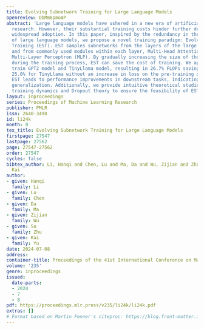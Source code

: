 ```yaml
---
title: Evolving Subnetwork Training for Large Language Models
openreview: DbMm8pmoAP
abstract: 'Large language models have ushered in a new era of artificial intelligence
  research. However, their substantial training costs hinder further development and
  widespread adoption. In this paper, inspired by the redundancy in the parameters
  of large language models, we propose a novel training paradigm: Evolving Subnetwork
  Training (EST). EST samples subnetworks from the layers of the large language model
  and from commonly used modules within each layer, Multi-Head Attention (MHA) and
  Multi-Layer Perceptron (MLP). By gradually increasing the size of the subnetworks
  during the training process, EST can save the cost of training. We apply EST to
  train GPT2 model and TinyLlama model, resulting in 26.7% FLOPs saving for GPT2 and
  25.0% for TinyLlama without an increase in loss on the pre-training dataset. Moreover,
  EST leads to performance improvements in downstream tasks, indicating that it benefits
  generalization. Additionally, we provide intuitive theoretical studies based on
  training dynamics and Dropout theory to ensure the feasibility of EST.'
layout: inproceedings
series: Proceedings of Machine Learning Research
publisher: PMLR
issn: 2640-3498
id: li24k
month: 0
tex_title: Evolving Subnetwork Training for Large Language Models
firstpage: 27547
lastpage: 27562
page: 27547-27562
order: 27547
cycles: false
bibtex_author: Li, Hanqi and Chen, Lu and Ma, Da and Wu, Zijian and Zhu, Su and Yu,
  Kai
author:
- given: Hanqi
  family: Li
- given: Lu
  family: Chen
- given: Da
  family: Ma
- given: Zijian
  family: Wu
- given: Su
  family: Zhu
- given: Kai
  family: Yu
date: 2024-07-08
address:
container-title: Proceedings of the 41st International Conference on Machine Learning
volume: '235'
genre: inproceedings
issued:
  date-parts:
  - 2024
  - 7
  - 8
pdf: https://proceedings.mlr.press/v235/li24k/li24k.pdf
extras: []
# Format based on Martin Fenner's citeproc: https://blog.front-matter.io/posts/citeproc-yaml-for-bibliographies/
---
```

